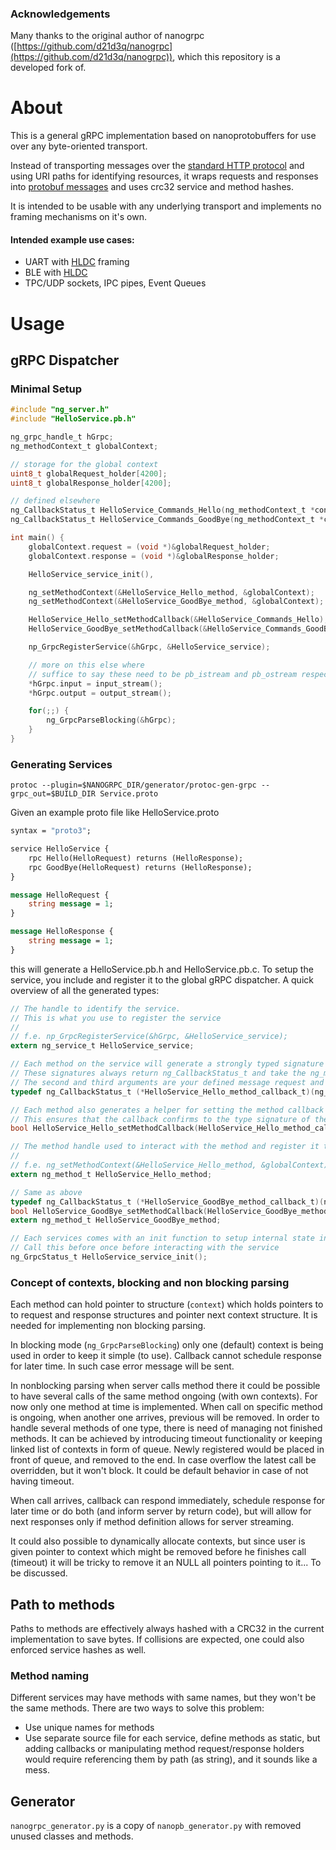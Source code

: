 ### Acknowledgements

Many thanks to the original author of nanogrpc ([https://github.com/d21d3q/nanogrpc](https://github.com/d21d3q/nanogrpc)), which
this repository is a developed fork of.

# About
This is a general gRPC implementation based on nanoprotobuffers for use over any byte-oriented transport.  

Instead of transporting messages over the
[standard HTTP protocol](https://github.com/grpc/grpc/blob/master/doc/PROTOCOL-HTTP2.md) and using URI paths for identifying resources,
it wraps requests and responses into [protobuf messages](./nanogrpc.proto) and uses crc32 service and method hashes.

It is intended to be usable with any underlying transport and implements no framing mechanisms on it's own.

#### Intended example use cases:

- UART with [HLDC](https://en.wikipedia.org/wiki/High-Level_Data_Link_Control) framing
- BLE with [HLDC](https://en.wikipedia.org/wiki/High-Level_Data_Link_Control)
- TPC/UDP sockets, IPC pipes, Event Queues


# Usage

## gRPC Dispatcher

### Minimal Setup

```c
#include "ng_server.h"
#include "HelloService.pb.h"

ng_grpc_handle_t hGrpc;
ng_methodContext_t globalContext;

// storage for the global context
uint8_t globalRequest_holder[4200];
uint8_t globalResponse_holder[4200];

// defined elsewhere
ng_CallbackStatus_t HelloService_Commands_Hello(ng_methodContext_t *context, HelloRequest* request, HelloResponse* response);
ng_CallbackStatus_t HelloService_Commands_GoodBye(ng_methodContext_t *context, HelloRequest* request, HelloResponse* response);

int main() {
    globalContext.request = (void *)&globalRequest_holder;
    globalContext.response = (void *)&globalResponse_holder;

    HelloService_service_init(),

    ng_setMethodContext(&HelloService_Hello_method, &globalContext);
    ng_setMethodContext(&HelloService_GoodBye_method, &globalContext);

    HelloService_Hello_setMethodCallback(&HelloService_Commands_Hello);
    HelloService_GoodBye_setMethodCallback(&HelloService_Commands_GoodBye);

    np_GrpcRegisterService(&hGrpc, &HelloService_service);

    // more on this else where
    // suffice to say these need to be pb_istream and pb_ostream respectively
    *hGrpc.input = input_stream();
    *hGrpc.output = output_stream();

    for(;;) {
        ng_GrpcParseBlocking(&hGrpc);
    }
}
```
### Generating Services

`protoc --plugin=$NANOGRPC_DIR/generator/protoc-gen-grpc --grpc_out=$BUILD_DIR Service.proto`

Given an example proto file like HelloService.proto

```proto
syntax = "proto3";

service HelloService {
    rpc Hello(HelloRequest) returns (HelloResponse);
    rpc GoodBye(HelloRequest) returns (HelloResponse);
}

message HelloRequest {
    string message = 1;
}

message HelloResponse {
    string message = 1;
}
```

this will generate a HelloService.pb.h and HelloService.pb.c. To setup the service, you include and register it to the global gRPC dispatcher. A quick overview of all the generated types:

```c
// The handle to identify the service.
// This is what you use to register the service
//
// f.e. np_GrpcRegisterService(&hGrpc, &HelloService_service);
extern ng_service_t HelloService_service;

// Each method on the service will generate a strongly typed signature for your callback to implement
// These signatures always return ng_CallbackStatus_t and take the ng_methodContext_t as the first argument
// The second and third arguments are your defined message request and response types respectively
typedef ng_CallbackStatus_t (*HelloService_Hello_method_callback_t)(ng_methodContext_t *context, HelloRequest* request, HelloResponse* response);

// Each method also generates a helper for setting the method callback
// This ensures that the callback confirms to the type signature of the service method
bool HelloService_Hello_setMethodCallback(HelloService_Hello_method_callback_t callback);

// The method handle used to interact with the method and register it to the gRPC dispatcher
// 
// f.e. ng_setMethodContext(&HelloService_Hello_method, &globalContext);
extern ng_method_t HelloService_Hello_method;

// Same as above
typedef ng_CallbackStatus_t (*HelloService_GoodBye_method_callback_t)(ng_methodContext_t *context, HelloRequest* request, HelloResponse* response);
bool HelloService_GoodBye_setMethodCallback(HelloService_GoodBye_method_callback_t callback);
extern ng_method_t HelloService_GoodBye_method;

// Each services comes with an init function to setup internal state in nanogrpc
// Call this before once before interacting with the service
ng_GrpcStatus_t HelloService_service_init();
``````


### Concept of contexts, blocking and non blocking parsing
Each method can hold pointer to structure (`context`) which holds pointers to
to request and response structures and pointer next context structure. It is
needed for implementing non blocking parsing.

In blocking mode (`ng_GrpcParseBlocking`) only one (default) context is being
used in order to keep it simple (to use). Callback cannot schedule response
for later time. In such case error message will be sent.

In nonblocking parsing when server calls method there it could be possible to
have several calls of the same method ongoing (with own contexts). For now only
one method at time is implemented. When call on specific method is ongoing, when
another one arrives, previous will be removed. In order to handle several
methods of one type, there is need of managing not finished methods. It can be
achieved by introducing timeout functionality or keeping linked list of
contexts in form of queue. Newly registered would be placed in front of queue,
and removed to the end. In case overflow the latest call be overridden, but
it won't block. It could be default behavior in case of not having timeout.

When call arrives, callback can respond immediately, schedule response for
later time or do both (and inform server by return code), but will allow for
next responses only if method definition allows for server streaming.

It could also possible to dynamically allocate contexts, but since user is given
pointer to context which might be removed before he finishes call (timeout) it
will be tricky to remove it an NULL all pointers pointing to it...
To be discussed. 




## Path to methods
Paths to methods are effectively always hashed with a CRC32 in the current implementation to save bytes.
If collisions are expected, one could also enforced service hashes as well.

### Method naming
Different services may have methods with same names, but they won't be the same
methods. There are two ways to solve this problem:
* Use unique names for methods
* Use separate source file for each service, define methods as static, but
adding callbacks or manipulating method request/response holders would require
referencing them by path (as string), and it sounds like a mess.

## Generator
`nanogrpc_generator.py` is a copy of `nanopb_generator.py` with removed unused
classes and methods.

